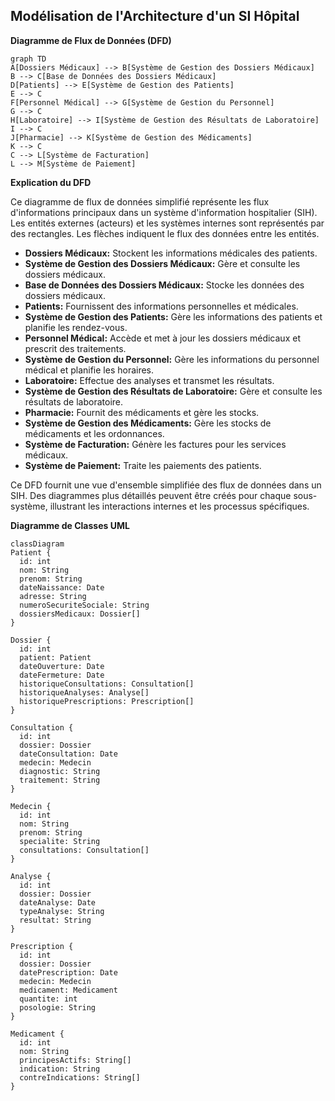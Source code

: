 
## Modélisation de l'Architecture d'un SI Hôpital

**Diagramme de Flux de Données (DFD)**

```mermaid
graph TD
A[Dossiers Médicaux] --> B[Système de Gestion des Dossiers Médicaux]
B --> C[Base de Données des Dossiers Médicaux]
D[Patients] --> E[Système de Gestion des Patients]
E --> C
F[Personnel Médical] --> G[Système de Gestion du Personnel]
G --> C
H[Laboratoire] --> I[Système de Gestion des Résultats de Laboratoire]
I --> C
J[Pharmacie] --> K[Système de Gestion des Médicaments]
K --> C
C --> L[Système de Facturation]
L --> M[Système de Paiement]
```

**Explication du DFD**

Ce diagramme de flux de données simplifié représente les flux d'informations principaux dans un système d'information hospitalier (SIH). Les entités externes (acteurs) et les systèmes internes sont représentés par des rectangles. Les flèches indiquent le flux des données entre les entités.

* **Dossiers Médicaux:** Stockent les informations médicales des patients.
* **Système de Gestion des Dossiers Médicaux:** Gère et consulte les dossiers médicaux.
* **Base de Données des Dossiers Médicaux:** Stocke les données des dossiers médicaux.
* **Patients:** Fournissent des informations personnelles et médicales.
* **Système de Gestion des Patients:** Gère les informations des patients et planifie les rendez-vous.
* **Personnel Médical:** Accède et met à jour les dossiers médicaux et prescrit des traitements.
* **Système de Gestion du Personnel:** Gère les informations du personnel médical et planifie les horaires.
* **Laboratoire:** Effectue des analyses et transmet les résultats.
* **Système de Gestion des Résultats de Laboratoire:** Gère et consulte les résultats de laboratoire.
* **Pharmacie:** Fournit des médicaments et gère les stocks.
* **Système de Gestion des Médicaments:** Gère les stocks de médicaments et les ordonnances.
* **Système de Facturation:** Génère les factures pour les services médicaux.
* **Système de Paiement:** Traite les paiements des patients.

Ce DFD fournit une vue d'ensemble simplifiée des flux de données dans un SIH. Des diagrammes plus détaillés peuvent être créés pour chaque sous-système, illustrant les interactions internes et les processus spécifiques.

**Diagramme de Classes UML**

```mermaid
classDiagram
Patient {
  id: int
  nom: String
  prenom: String
  dateNaissance: Date
  adresse: String
  numeroSecuriteSociale: String
  dossiersMedicaux: Dossier[]
}

Dossier {
  id: int
  patient: Patient
  dateOuverture: Date
  dateFermeture: Date
  historiqueConsultations: Consultation[]
  historiqueAnalyses: Analyse[]
  historiquePrescriptions: Prescription[]
}

Consultation {
  id: int
  dossier: Dossier
  dateConsultation: Date
  medecin: Medecin
  diagnostic: String
  traitement: String
}

Medecin {
  id: int
  nom: String
  prenom: String
  specialite: String
  consultations: Consultation[]
}

Analyse {
  id: int
  dossier: Dossier
  dateAnalyse: Date
  typeAnalyse: String
  resultat: String
}

Prescription {
  id: int
  dossier: Dossier
  datePrescription: Date
  medecin: Medecin
  medicament: Medicament
  quantite: int
  posologie: String
}

Medicament {
  id: int
  nom: String
  principesActifs: String[]
  indication: String
  contreIndications: String[]
}
